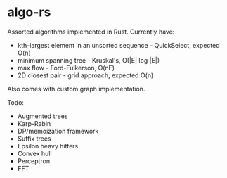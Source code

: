 algo-rs
=======

Assorted algorithms implemented in Rust. Currently have:
* kth-largest element in an unsorted sequence - QuickSelect, expected O(n)
* minimum spanning tree - Kruskal's, O(|E| log |E|)
* max flow - Ford-Fulkerson, O(nF)
* 2D closest pair - grid approach, expected O(n)

Also comes with custom graph implementation.

Todo:
* Augmented trees
* Karp-Rabin
* DP/memoization framework
* Suffix trees
* Epsilon heavy hitters
* Convex hull
* Perceptron
* FFT
